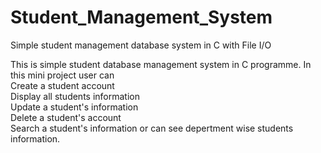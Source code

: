 # Student_Management_System
Simple student management database system in C with File I/O 

This is simple student database management system in C programme. In this mini project user can 
<br/>
Create a student account
<br/>
Display all students information
<br/>
Update a student's information
<br/>
Delete a student's account
<br/>
Search a student's information or can see depertment wise students information.





